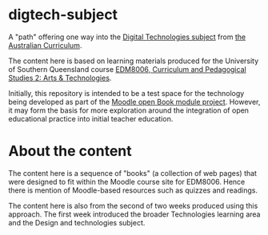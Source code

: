 # digtech-subject
A "path" offering one way into the [Digital Technologies subject](http://www.australiancurriculum.edu.au/technologies/digital-technologies/rationale) from [the Australian Curriculum](http://www.australiancurriculum.edu.au/technologies/).

The content here is based on learning materials produced for the University of Southern Queensland course [EDM8006, Curriculum and Pedagogical Studies 2: Arts & Technologies](http://www.usq.edu.au/course/specification/2016/EDM8006-S2-2016-WEB-TWMBA.html). 

Initially, this repository is intended to be a test space for the technology being developed as part of the [Moodle open Book module project](https://davidtjones.wordpress.com/research/the-moodle-open-book-module-project/). However, it may form the basis for more exploration around the integration of open educational practice into initial teacher education.

# About the content
The content here is a sequence of "books" (a collection of web pages) that were designed to fit within the Moodle course site for EDM8006. Hence there is mention of Moodle-based resources such as quizzes and readings.

The content here is also from the second of two weeks produced using this approach. The first week introduced the broader Technologies learning area and the Design and technologies subject.
